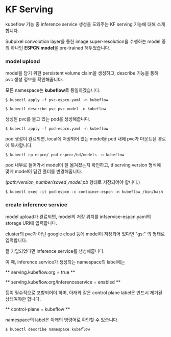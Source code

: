 # KF Serving

kubeflow 기능 중 inference service 생성을 도와주는 KF serving 기능에 대해 소개합니다.

Subpixel convolution layer을 통한 image super-resolution을 수행하는 model 중의 하나인 **ESPCN model**을 pre-trained 해두었습니다.

### model upload

model을 담기 위한 persistent volume claim을 생성하고, describe 기능을 통해 pvc 생성 정보를 확인해줍니다..

모든 namespace는 **kubeflow**로 통일하겠습니다.

~~~
$ kubectl apply -f pvc-espcn.yaml -n kubeflow

$ kubectl describe pvc pvc-model -n kubeflow
~~~

생성된 pvc를 물고 있는 pod를 생성해줍니다.

~~~
$ kubectl apply -f pod-espcn.yaml -n kubeflow
~~~

pod 생성이 완료되면, local에 저장되어 있는 model을 pod 내에 pvc가 마운트된 경로에 복사합니다.

~~~
$ kubectl cp espcn/ pod-espcn:/hd/models -n kubeflow 
~~~

pod 내부로 들어가서 model이 잘 옮겨졌는지 확인하고, tf serving version 형식에 맞게 model이 담긴 폴더를 변경해줍니다.

(*path/version_number/saved_model.pb* 형태로 저장되어야 합니다.)

~~~
$ kubectl exec -it pod-espcn -c container-espcn -n kubeflow /bin/bash
~~~

### create inference service

model upload가 완료되면, model의 저장 위치를 infservice-espcn.yaml의 storage URI에 입력합니다.

cluster의 pvc가 아닌 google cloud 등에 model이 저장되어 있다면 "gs:" 의 형태로 입력합니다. 

잘 기입되었다면 inference service를 생성해줍니다.

이 때, inference service가 생성되는 namespace의 label에는 

** serving.kubeflow.org = true **

** serving.kubeflow.org/inferenceservice = enabled **
 
등이 필수적으로 포함되어야 하며, 아래와 같은 control plane label은 반드시 제거된 상태여야만 합니다.

** control-plane = kubeflow **

namespace의 label은 아래의 명령어로 확인할 수 있습니다.

~~~
$ kubectl describe namespace kubeflow
~~~

